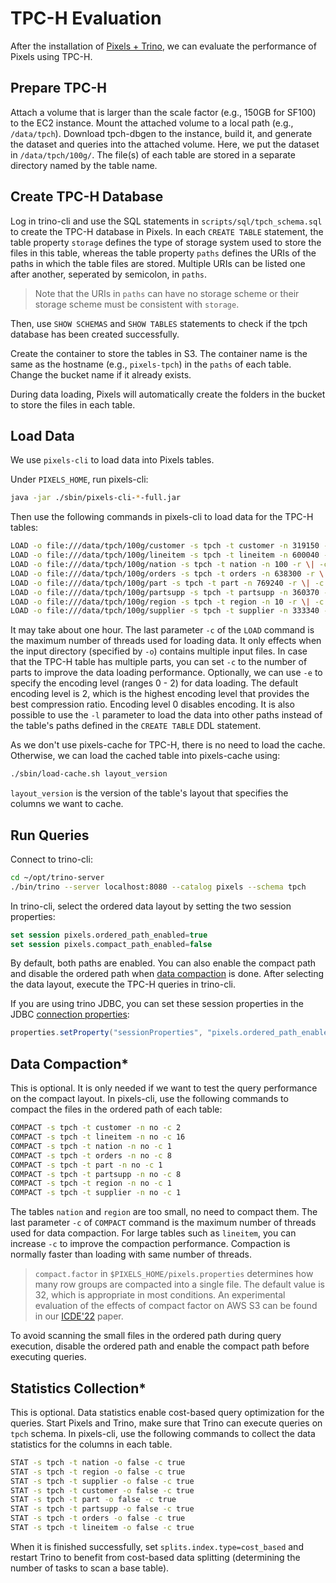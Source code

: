 # TPC-H Evaluation

After the installation of [Pixels + Trino](INSTALL.md), we can evaluate the performance of Pixels using TPC-H.

## Prepare TPC-H

Attach a volume that is larger than the scale factor (e.g., 150GB for SF100) to the EC2 instance.
Mount the attached volume to a local path (e.g., `/data/tpch`).
Download tpch-dbgen to the instance, build it, and generate the dataset and queries into the attached volume.
Here, we put the dataset in `/data/tpch/100g/`.
The file(s) of each table are stored in a separate directory named by the table name.

## Create TPC-H Database
Log in trino-cli and use the SQL statements in `scripts/sql/tpch_schema.sql` to create the TPC-H database in Pixels.
In each `CREATE TABLE` statement, the table property `storage` defines the type of storage system used to store the
files in this table, whereas the table property `paths` defines the URIs of the paths in which the table files are stored.
Multiple URIs can be listed one after another, seperated by semicolon, in `paths`.
> Note that the URIs in `paths` can have no storage scheme or their storage scheme must be consistent with `storage`. 

Then, use `SHOW SCHEMAS` and `SHOW TABLES` statements to check if the tpch database has been
created successfully.

Create the container to store the tables in S3. The container name is the same as the hostname
(e.g., `pixels-tpch`) in the `paths` of each table.
Change the bucket name if it already exists.

During data loading, Pixels will automatically create the folders in the bucket to store the files in each table.

## Load Data

We use `pixels-cli` to load data into Pixels tables.

Under `PIXELS_HOME`, run pixels-cli:
```bash
java -jar ./sbin/pixels-cli-*-full.jar
```

Then use the following commands in pixels-cli to load data for the TPC-H tables:
```bash
LOAD -o file:///data/tpch/100g/customer -s tpch -t customer -n 319150 -r \| -c 1
LOAD -o file:///data/tpch/100g/lineitem -s tpch -t lineitem -n 600040 -r \| -c 1
LOAD -o file:///data/tpch/100g/nation -s tpch -t nation -n 100 -r \| -c 1
LOAD -o file:///data/tpch/100g/orders -s tpch -t orders -n 638300 -r \| -c 1
LOAD -o file:///data/tpch/100g/part -s tpch -t part -n 769240 -r \| -c 1
LOAD -o file:///data/tpch/100g/partsupp -s tpch -t partsupp -n 360370 -r \| -c 1
LOAD -o file:///data/tpch/100g/region -s tpch -t region -n 10 -r \| -c 1
LOAD -o file:///data/tpch/100g/supplier -s tpch -t supplier -n 333340 -r \| -c 1
```
It may take about one hour. The last parameter `-c` of the `LOAD` command is the maximum number
of threads used for loading data. It only effects when the input directory (specified by `-o`)
contains multiple input files. In case that the TPC-H table has multiple parts, you can set
`-c` to the number of parts to improve the data loading performance.
Optionally, we can use `-e` to specify the encoding level (ranges 0 - 2) for data loading.
The default encoding level is 2, which is the highest encoding level that provides the best compression ratio.
Encoding level 0 disables encoding. It is also possible to use the `-l` parameter to load the data into other
paths instead of the table's paths defined in the `CREATE TABLE` DDL statement.

As we don't use pixels-cache for TPC-H, there is no need to load the cache.
Otherwise, we can load the cached table into pixels-cache using:
```bash
./sbin/load-cache.sh layout_version
```
`layout_version` is the version of the table's layout that specifies the columns we want to cache.

## Run Queries
Connect to trino-cli:
```bash
cd ~/opt/trino-server
./bin/trino --server localhost:8080 --catalog pixels --schema tpch
```
In trino-cli, select the ordered data layout by setting the two session properties:
```sql
set session pixels.ordered_path_enabled=true
set session pixels.compact_path_enabled=false
```
By default, both paths are enabled. You can also enable the compact path and disable the ordered path when [data compaction](#data-compaction) is done.
After selecting the data layout, execute the TPC-H queries in trino-cli.

If you are using trino JDBC, you can set these session properties in the JDBC [connection properties](https://trino.io/docs/405/client/jdbc.html#connection-parameters):
```java
properties.setProperty("sessionProperties", "pixels.ordered_path_enabled:true;pixels.compact_path_enabled:false");
```

## Data Compaction*
This is optional. It is only needed if we want to test the query performance on the compact layout.
In pixels-cli, use the following commands to compact the files in the ordered path of each table:
```bash
COMPACT -s tpch -t customer -n no -c 2
COMPACT -s tpch -t lineitem -n no -c 16
COMPACT -s tpch -t nation -n no -c 1
COMPACT -s tpch -t orders -n no -c 8
COMPACT -s tpch -t part -n no -c 1
COMPACT -s tpch -t partsupp -n no -c 8
COMPACT -s tpch -t region -n no -c 1
COMPACT -s tpch -t supplier -n no -c 1
```
The tables `nation` and `region` are too small, no need to compact them.
The last parameter `-c` of `COMPACT` command is the maximum number
of threads used for data compaction. For large tables such as `lineitem`, you can increase `-c` to
improve the compaction performance. Compaction is normally faster than loading with same number of threads.

> `compact.factor` in `$PIXELS_HOME/pixels.properties` determines how many row groups are compacted into a single
> file. The default value is 32, which is appropriate in most conditions. An experimental evaluation of the effects
> of compact factor on AWS S3 can be found in our [ICDE'22](https://ieeexplore.ieee.org/document/9835615) paper.

To avoid scanning the small files in the ordered path during query execution, disable the ordered path and enable the compact path before executing queries.

## Statistics Collection*
This is optional. Data statistics enable cost-based query optimization for the queries.
Start Pixels and Trino, make sure that Trino can execute queries on `tpch` schema.
In pixels-cli, use the following commands to collect the data statistics for the columns in each table.
```bash
STAT -s tpch -t nation -o false -c true
STAT -s tpch -t region -o false -c true
STAT -s tpch -t supplier -o false -c true
STAT -s tpch -t customer -o false -c true
STAT -s tpch -t part -o false -c true
STAT -s tpch -t partsupp -o false -c true
STAT -s tpch -t orders -o false -c true
STAT -s tpch -t lineitem -o false -c true
```
When it is finished successfully, set `splits.index.type=cost_based` and restart Trino to benefit from cost-based data splitting (determining the number of tasks to scan a base table).
